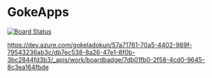# GokeApps


[![Board Status](https://dev.azure.com/gokeladokun/57a71761-70a5-4402-989f-79543236ab3c/db7ec538-8a26-47e1-8f0b-3bc2844fd3b3/_apis/work/boardbadge/7db01fb0-2f58-4cd0-9645-8c3ea164fbde)](https://dev.azure.com/gokeladokun/57a71761-70a5-4402-989f-79543236ab3c/_boards/board/t/db7ec538-8a26-47e1-8f0b-3bc2844fd3b3/Stories/)

https://dev.azure.com/gokeladokun/57a71761-70a5-4402-989f-79543236ab3c/db7ec538-8a26-47e1-8f0b-3bc2844fd3b3/_apis/work/boardbadge/7db01fb0-2f58-4cd0-9645-8c3ea164fbde
